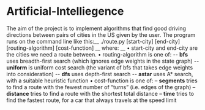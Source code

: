 # Artificial-Intelliegence

The aim of the project is to implement algorithms that find good driving directions between pairs of cities in the US given by the user. The program runs on the command line like this:__
./route.py [start-city] [end-city] [routing-algorithm] [cost-function] __
where: __
• start-city and end-city are the cities we need a route between.
• routing-algorithm is one of:
-- __bfs__ uses breadth-first search (which ignores edge weights in the state graph)
-- __uniform__ is uniform cost search (the variant of bfs that takes edge weights into consideration)
-- __dfs__ uses depth-first search
-- __astar__ uses A* search, with a suitable heuristic function
• cost-function is one of:
– __segments__ tries to find a route with the fewest number of “turns” (i.e. edges of the graph)
– __distance__ tries to find a route with the shortest total distance
– __time__ tries to find the fastest route, for a car that always travels at the speed limit

